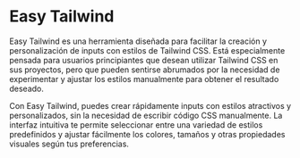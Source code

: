 Easy Tailwind
=============

Easy Tailwind es una herramienta diseñada para facilitar la creación y personalización de inputs con estilos de Tailwind CSS. Está especialmente pensada para usuarios principiantes que desean utilizar Tailwind CSS en sus proyectos, pero que pueden sentirse abrumados por la necesidad de experimentar y ajustar los estilos manualmente para obtener el resultado deseado.

Con Easy Tailwind, puedes crear rápidamente inputs con estilos atractivos y personalizados, sin la necesidad de escribir código CSS manualmente. La interfaz intuitiva te permite seleccionar entre una variedad de estilos predefinidos y ajustar fácilmente los colores, tamaños y otras propiedades visuales según tus preferencias.

